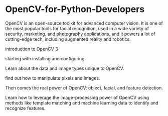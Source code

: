 # OpenCV-for-Python-Developers

OpenCV is an open-source toolkit for advanced computer vision. It is one of the most popular tools for facial recognition, used in a wide variety of security, marketing, and photography applications, and it powers a lot of cutting-edge tech, including augmented reality and robotics.

introduction to OpenCV 3

starting with installing and configuring.

Learn about the data and image types unique to OpenCV.

find out how to manipulate pixels and images.

Then comes the real power of OpenCV: object, facial, and feature detection.

Learn how to leverage the image-processing power of OpenCV using methods like template matching and machine learning data to identify and recognize features.

